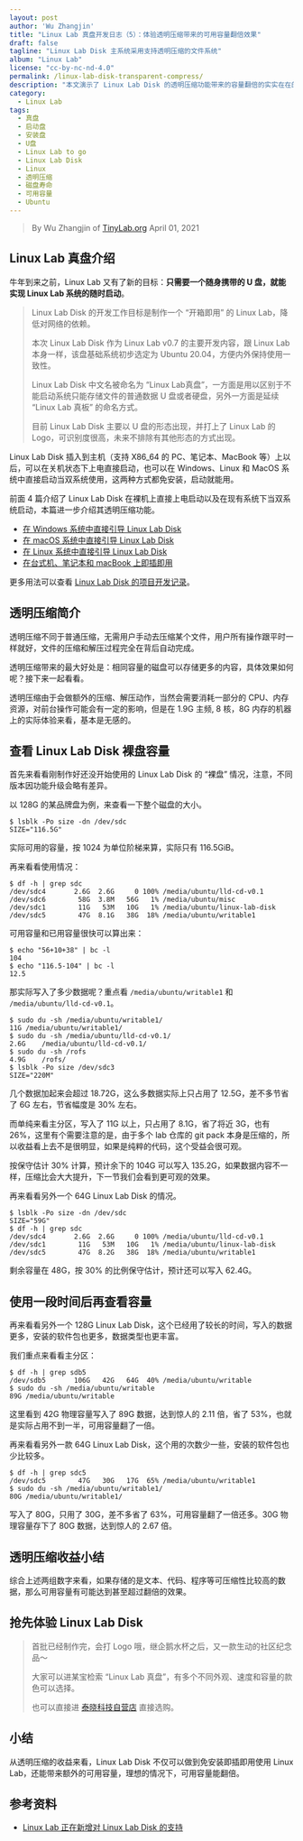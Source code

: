 ```yaml
---
layout: post
author: 'Wu Zhangjin'
title: "Linux Lab 真盘开发日志（5）：体验透明压缩带来的可用容量翻倍效果"
draft: false
tagline: "Linux Lab Disk 主系统采用支持透明压缩的文件系统"
album: "Linux Lab"
license: "cc-by-nc-nd-4.0"
permalink: /linux-lab-disk-transparent-compress/
description: "本文演示了 Linux Lab Disk 的透明压缩功能带来的容量翻倍的实实在在的好处"
category:
  - Linux Lab
tags:
  - 真盘
  - 启动盘
  - 安装盘
  - U盘
  - Linux Lab to go
  - Linux Lab Disk
  - Linux
  - 透明压缩
  - 磁盘寿命
  - 可用容量
  - Ubuntu
---
```


> By Wu Zhangjin of [TinyLab.org][1]
> April 01, 2021

## Linux Lab 真盘介绍

牛年到来之前，Linux Lab 又有了新的目标：**只需要一个随身携带的 U 盘，就能实现 Linux Lab 系统的随时启动**。

>
> Linux Lab Disk 的开发工作目标是制作一个 “开箱即用” 的 Linux Lab，降低对网络的依赖。
>
> 本次 Linux Lab Disk 作为 Linux Lab v0.7 的主要开发内容，跟 Linux Lab 本身一样，该盘基础系统初步选定为 Ubuntu 20.04，方便内外保持使用一致性。
>
>
> Linux Lab Disk 中文名被命名为 “Linux Lab真盘”，一方面是用以区别于不能启动系统只能存储文件的普通数据 U 盘或者硬盘，另外一方面是延续 “Linux Lab 真板” 的命名方式。
>
> 目前 Linux Lab Disk 主要以 U 盘的形态出现，并打上了 Linux Lab 的 Logo，可识别度很高，未来不排除有其他形态的方式出现。
>

Linux Lab Disk 插入到主机（支持 X86_64 的 PC、笔记本、MacBook 等）上以后，可以在关机状态下上电直接启动，也可以在 Windows、Linux 和 MacOS 系统中直接启动当双系统使用，这两种方式都免安装，启动就能用。

前面 4 篇介绍了 Linux Lab Disk 在裸机上直接上电启动以及在现有系统下当双系统启动，本篇进一步介绍其透明压缩功能。

* [在 Windows 系统中直接引导 Linux Lab Disk](http://tinylab.org/linux-lab-disk-windows-boot/)
* [在 macOS 系统中直接引导 Linux Lab Disk](http://tinylab.org/linux-lab-disk-macos-boot/)
* [在 Linux 系统中直接引导 Linux Lab Disk](http://tinylab.org/linux-lab-disk-linux-boot/)
* [在台式机、笔记本和 macBook 上即插即用](http://tinylab.org/linux-lab-disk-raw-boot/)

更多用法可以查看 [Linux Lab Disk 的项目开发记录](https://gitee.com/tinylab/linux-lab/issues/I31ZTK)。

## 透明压缩简介

透明压缩不同于普通压缩，无需用户手动去压缩某个文件，用户所有操作跟平时一样就好，文件的压缩和解压过程完全在背后自动完成。

透明压缩带来的最大好处是：相同容量的磁盘可以存储更多的内容，具体效果如何呢？接下来一起看看。

透明压缩由于会做额外的压缩、解压动作，当然会需要消耗一部分的 CPU、内存资源，对前台操作可能会有一定的影响，但是在 1.9G 主频, 8 核，8G 内存的机器上的实际体验来看，基本是无感的。

## 查看 Linux Lab Disk 裸盘容量

首先来看看刚制作好还没开始使用的 Linux Lab Disk 的 “裸盘” 情况，注意，不同版本因功能升级会略有差异。

以 128G 的某品牌盘为例，来查看一下整个磁盘的大小。

```
$ lsblk -Po size -dn /dev/sdc
SIZE="116.5G"
```

实际可用的容量，按 1024 为单位阶梯来算，实际只有 116.5GiB。

再来看看使用情况：

```
$ df -h | grep sdc
/dev/sdc4       2.6G  2.6G     0 100% /media/ubuntu/lld-cd-v0.1
/dev/sdc6        58G  3.8M   56G   1% /media/ubuntu/misc
/dev/sdc1        11G   53M   10G   1% /media/ubuntu/linux-lab-disk
/dev/sdc5        47G  8.1G   38G  18% /media/ubuntu/writable1
```

可用容量和已用容量很快可以算出来：

```
$ echo "56+10+38" | bc -l
104
$ echo "116.5-104" | bc -l
12.5
```

那实际写入了多少数据呢？重点看 `/media/ubuntu/writable1` 和 `/media/ubuntu/lld-cd-v0.1`。

```
$ sudo du -sh /media/ubuntu/writable1/
11G	/media/ubuntu/writable1/
$ sudo du -sh /media/ubuntu/lld-cd-v0.1/
2.6G	/media/ubuntu/lld-cd-v0.1/
$ sudo du -sh /rofs
4.9G	/rofs/
$ lsblk -Po size /dev/sdc3
SIZE="220M"
```

几个数据加起来会超过 18.72G，这么多数据实际上只占用了 12.5G，差不多节省了 6G 左右，节省幅度是 30% 左右。

而单纯来看主分区，写入了 11G 以上，只占用了 8.1G，省了将近 3G，也有 26%，这里有个需要注意的是，由于多个 lab 仓库的 git pack 本身是压缩的，所以收益看上去不是很明显，如果是纯粹的代码，这个受益会很可观。

按保守估计 30% 计算，预计余下的 104G 可以写入 135.2G，如果数据内容不一样，压缩比会大大提升，下一节我们会看到更可观的效果。

再来看看另外一个 64G Linux Lab Disk 的情况。

```
$ lsblk -Po size -dn /dev/sdc
SIZE="59G"
$ df -h | grep sdc
/dev/sdc4       2.6G  2.6G     0 100% /media/ubuntu/lld-cd-v0.1
/dev/sdc1        11G   53M   10G   1% /media/ubuntu/linux-lab-disk
/dev/sdc5        47G  8.2G   38G  18% /media/ubuntu/writable1
```

剩余容量在 48G，按 30% 的比例保守估计，预计还可以写入 62.4G。

## 使用一段时间后再查看容量

再来看看另外一个 128G Linux Lab Disk，这个已经用了较长的时间，写入的数据更多，安装的软件包也更多，数据类型也更丰富。

我们重点来看看主分区：

```
$ df -h | grep sdb5
/dev/sdb5       106G   42G   64G  40% /media/ubuntu/writable
$ sudo du -sh /media/ubuntu/writable
89G	/media/ubuntu/writable
```

这里看到 42G 物理容量写入了 89G 数据，达到惊人的 2.11 倍，省了 53%，也就是实际占用不到一半，可用容量翻了一倍。

再来看看另外一款 64G Linux Lab Disk，这个用的次数少一些，安装的软件包也少比较多。

```
$ df -h | grep sdc5
/dev/sdc5        47G   30G   17G  65% /media/ubuntu/writable1
$ sudo du -sh /media/ubuntu/writable1/
80G	/media/ubuntu/writable1/
```

写入了 80G，只用了 30G，差不多省了 63%，可用容量翻了一倍还多。30G 物理容量存下了 80G 数据，达到惊人的 2.67 倍。

## 透明压缩收益小结

综合上述两组数字来看，如果存储的是文本、代码、程序等可压缩性比较高的数据，那么可用容量有可能达到甚至超过翻倍的效果。

## 抢先体验 Linux Lab Disk

>
> 首批已经制作完，会打 Logo 哦，继企鹅水杯之后，又一款生动的社区纪念品～
>
>
> 大家可以进某宝检索 “Linux Lab 真盘”，有多个不同外观、速度和容量的款色可以选择。
>
> 也可以直接进 [泰晓科技自营店](https://shop155917374.taobao.com/) 直接选购。

## 小结

从透明压缩的收益来看，Linux Lab Disk 不仅可以做到免安装即插即用使用 Linux Lab，还能带来额外的可用容量，理想的情况下，可用容量能翻倍。

## 参考资料

* [Linux Lab 正在新增对 Linux Lab Disk 的支持](https://gitee.com/tinylab/linux-lab/issues/I31ZTK)

[1]: http://tinylab.org

